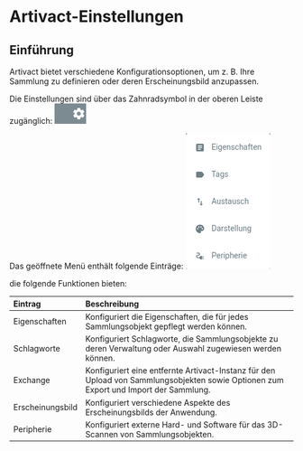 # Artivact-Einstellungen

## Einführung

Artivact bietet verschiedene Konfigurationsoptionen, um z. B. Ihre Sammlung zu definieren oder deren Erscheinungsbild
anzupassen.

Die Einstellungen sind über das Zahnradsymbol in der oberen Leiste zugänglich:
![settings-button](./assets/introduction/system-settings-button.png)

Das geöffnete Menü enthält folgende Einträge:
![item-settings-menu](./assets/introduction/settings-menu.png)

die folgende Funktionen bieten:

| Eintrag          | Beschreibung                                                                                                                         |
|:-----------------|:-------------------------------------------------------------------------------------------------------------------------------------| 
| Eigenschaften    | Konfiguriert die Eigenschaften, die für jedes Sammlungsobjekt gepflegt werden können.                                                | 
| Schlagworte      | Konfiguriert Schlagworte, die Sammlungsobjekte zu deren Verwaltung oder Auswahl zugewiesen werden können.                            | 
| Exchange         | Konfiguriert eine entfernte Artivact-Instanz für den Upload von Sammlungsobjekten sowie Optionen zum Export und Import der Sammlung. | 
| Erscheinungsbild | Konfiguriert verschiedene Aspekte des Erscheinungsbilds der Anwendung.                                                               | 
| Peripherie       | <Badge type="warning" text="desktop"/> Konfiguriert externe Hard- und Software für das 3D-Scannen von Sammlungsobjekten.             |

